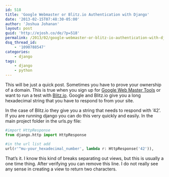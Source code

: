 ```yaml
---
id: 518
title: 'Google Webmaster or Blitz.io Authentication with Django'
date: '2013-02-15T07:48:30-05:00'
author: 'Joshua Johanan'
layout: post
guid: 'http://ejosh.co/de/?p=518'
permalink: /2013/02/google-webmaster-or-blitz-io-authentication-with-django/
dsq_thread_id:
    - '1090788547'
categories:
    - django
tags:
    - django
    - python
---
```


This will be just a quick post. Sometimes you have to prove your ownership of a domain. This is true when you sign up for [Google Web Master Tools](https://www.google.com/webmasters/tools) or want to run a test with [Blitz.io](https://www.blitz.io). Google and Blitz.io give you a long hexadecimal string that you have to respond to from your site.

In the case of Blitz.io they give you a string that needs to respond with ’42’. If you are running django you can do this very quickly and easily. In the main project folder in the urls.py file:

```python
#import HttpResponse
from django.http import HttpResponse

#in the url list add
url(r'^mu-your_hexadecimal_number', lambda r: HttpResponse('42')),
```

That’s it. I know this kind of breaks separating out views, but this is usually a one time thing. After verifying you can remove this line. I do not really see any sense in creating a view to return two characters.